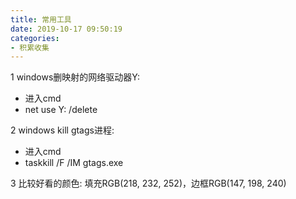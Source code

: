 ```yaml
---
title: 常用工具
date: 2019-10-17 09:50:19
categories:
- 积累收集
---
```


1 windows删映射的网络驱动器Y:
* 进入cmd
* net use Y: /delete

2 windows kill gtags进程:
* 进入cmd
* taskkill /F /IM gtags.exe

3 比较好看的颜色:
填充RGB(218, 232, 252)，边框RGB(147, 198, 240)







